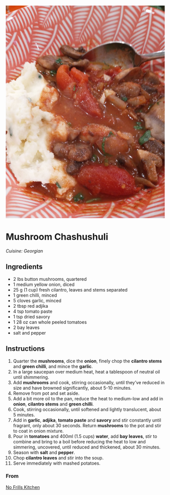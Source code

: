![Mushroom Chashushuli](mushroom_chashushuli.jpg)

# Mushroom Chashushuli

_Cuisine:  Georgian_

## Ingredients

- 2 lbs button mushrooms, quartered
- 1 medium yellow onion, diced
- 25 g (1 cup) fresh cilantro, leaves and stems separated
- 1 green chilli, minced
- 5 cloves garlic, minced
- 2 tbsp red adjika
- 4 tsp tomato paste
- 1 tsp dried savory
- 1 28 oz can whole peeled tomatoes
- 2 bay leaves
- salt and pepper

## Instructions

1. Quarter the **mushrooms**, dice the **onion**, finely chop the **cilantro stems** and **green chilli**, and mince the **garlic**.
1. In a large saucepan over medium heat, heat a tablespoon of neutral oil until shimmering.
1. Add **mushrooms** and cook, stirring occasionally, until they’ve reduced in size and have browned significantly, about 5-10 minutes.
1. Remove from pot and set aside.
1. Add a bit more oil to the pan, reduce the heat to medium-low and add in **onion**, **cilantro stems** and **green chilli**.
1. Cook, stirring occasionally, until softened and lightly translucent, about 5 minutes.
1. Add in **garlic**, **adjika**, **tomato paste** and **savory** and stir constantly until fragrant, only about 30 seconds. Return **mushrooms** to the pot and stir to coat in onion mixture.
1. Pour in **tomatoes** and 400ml (1.5 cups) **water**, add **bay leaves**, stir to combine and bring to a boil before reducing the heat to low and simmering, uncovered, until reduced and thickened, about 30 minutes.
1. Season with **salt** and **pepper**.
1. Chop **cilantro leaves** and stir into the soup.
1. Serve immediately with mashed potatoes.

### From

[No Frills Kitchen](https://nofrillskitchen.com/chashushuli-recipe/)
